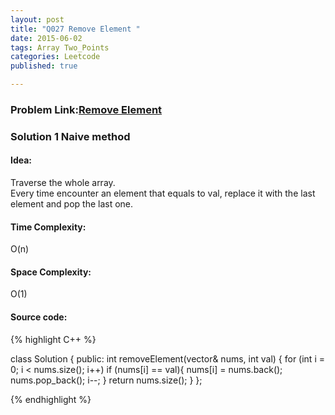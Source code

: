 ```yaml
---
layout: post
title: "Q027 Remove Element "
date: 2015-06-02
tags: Array Two_Points
categories: Leetcode
published: true

---
```

### Problem Link:[Remove Element ](https://leetcode.com/problems/remove-element/) 

### Solution 1 Naive method

#### Idea:

Traverse the whole array.   
Every time encounter an element that equals to val, replace it with the last element and pop the last one.

#### Time Complexity:
O(n)

#### Space Complexity:
O(1)

#### Source code:
{% highlight C++ %}

class Solution {
public:
    int removeElement(vector<int>& nums, int val) {
        for (int i = 0; i < nums.size(); i++)
            if (nums[i] == val){
                nums[i] = nums.back();
                nums.pop_back();
                i--;
            }
        return nums.size();
    }
};

{% endhighlight %}

